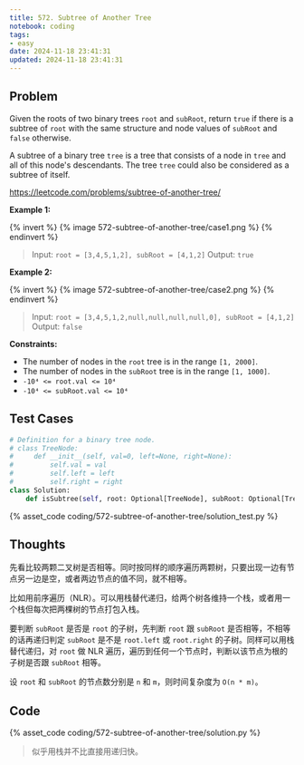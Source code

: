 ```yaml
---
title: 572. Subtree of Another Tree
notebook: coding
tags:
- easy
date: 2024-11-18 23:41:31
updated: 2024-11-18 23:41:31
---
```

## Problem

Given the roots of two binary trees `root` and `subRoot`, return `true` if there is a subtree of `root` with the same structure and node values of `subRoot` and `false` otherwise.

A subtree of a binary tree `tree` is a tree that consists of a node in `tree` and all of this node's descendants. The tree `tree` could also be considered as a subtree of itself.

<https://leetcode.com/problems/subtree-of-another-tree/>

**Example 1:**

{% invert %}
{% image 572-subtree-of-another-tree/case1.png %}
{% endinvert %}

> Input: `root = [3,4,5,1,2], subRoot = [4,1,2]`
> Output: `true`

**Example 2:**

{% invert %}
{% image 572-subtree-of-another-tree/case2.png %}
{% endinvert %}

> Input: `root = [3,4,5,1,2,null,null,null,null,0], subRoot = [4,1,2]`
> Output: `false`

**Constraints:**

- The number of nodes in the `root` tree is in the range `[1, 2000]`.
- The number of nodes in the `subRoot` tree is in the range `[1, 1000]`.
- `-10⁴ <= root.val <= 10⁴`
- `-10⁴ <= subRoot.val <= 10⁴`

## Test Cases

``` python
# Definition for a binary tree node.
# class TreeNode:
#     def __init__(self, val=0, left=None, right=None):
#         self.val = val
#         self.left = left
#         self.right = right
class Solution:
    def isSubtree(self, root: Optional[TreeNode], subRoot: Optional[TreeNode]) -> bool:
```

{% asset_code coding/572-subtree-of-another-tree/solution_test.py %}

## Thoughts

先看比较两颗二叉树是否相等。同时按同样的顺序遍历两颗树，只要出现一边有节点另一边是空，或者两边节点的值不同，就不相等。

比如用前序遍历（NLR）。可以用栈替代递归，给两个树各维持一个栈，或者用一个栈但每次把两棵树的节点打包入栈。

要判断 `subRoot` 是否是 `root` 的子树，先判断 `root` 跟 `subRoot` 是否相等，不相等的话再递归判定 `subRoot` 是不是 `root.left` 或 `root.right` 的子树。同样可以用栈替代递归，对 `root` 做 NLR 遍历，遍历到任何一个节点时，判断以该节点为根的子树是否跟 `subRoot` 相等。

设 `root` 和 `subRoot` 的节点数分别是 `n` 和 `m`，则时间复杂度为 `O(n * m)`。

## Code

{% asset_code coding/572-subtree-of-another-tree/solution.py %}

> 似乎用栈并不比直接用递归快。
